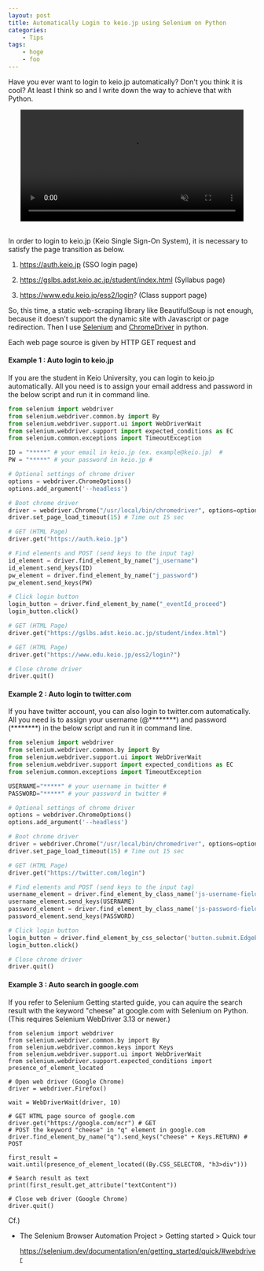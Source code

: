 ```yaml
---
layout: post
title: Automatically Login to keio.jp using Selenium on Python
categories:
    - Tips
tags:
    - hoge
    - foo
---
```


Have you ever want to login to keio.jp automatically? Don't you think it is cool? At least I think so and I write down the way to achieve that with Python.

<div style="text-align:center">
  <video style="width: 90%;" controls autoplay loop muted>
    <source src="{{ "/assets/video/keio_login.mp4" | relative_url }}" type="video/mp4">
    <p>Your browser does not support the video tag.</p>
  </video>
</div>

<br>

In order to login to keio.jp (Keio Single Sign-On System), it is necessary to satisfy the page transition as below. 

1. https://auth.keio.jp (SSO login page)

2. https://gslbs.adst.keio.ac.jp/student/index.html (Syllabus page)

3. https://www.edu.keio.jp/ess2/login? (Class support page)

So, this time, a static web-scraping library like BeautifulSoup is not enough, because it doesn't support the dynamic site with Javascript or page redirection. Then I use [Selenium](https://selenium.dev/documentation/en/) and [ChromeDriver](http://chromedriver.chromium.org/getting-started) in python.

Each web page source is given by HTTP GET request and  




#### Example 1 : Auto login to keio.jp

If you are the student in Keio University, you can login to keio.jp automatically. All you need is to assign your email address and password in the below script and run it in command line.

```python
from selenium import webdriver
from selenium.webdriver.common.by import By
from selenium.webdriver.support.ui import WebDriverWait
from selenium.webdriver.support import expected_conditions as EC
from selenium.common.exceptions import TimeoutException

ID = "*****" # your email in keio.jp (ex. example@keio.jp)  #
PW = "*****" # your password in keio.jp #

# Optional settings of chrome driver
options = webdriver.ChromeOptions()
options.add_argument('--headless')

# Boot chrome driver
driver = webdriver.Chrome("/usr/local/bin/chromedriver", options=options)
driver.set_page_load_timeout(15) # Time out 15 sec

# GET (HTML Page)
driver.get("https://auth.keio.jp")

# Find elements and POST (send keys to the input tag)
id_element = driver.find_element_by_name("j_username")
id_element.send_keys(ID)
pw_element = driver.find_element_by_name("j_password")
pw_element.send_keys(PW)

# Click login button
login_button = driver.find_element_by_name("_eventId_proceed")
login_button.click()

# GET (HTML Page)
driver.get("https://gslbs.adst.keio.ac.jp/student/index.html")

# GET (HTML Page)
driver.get("https://www.edu.keio.jp/ess2/login?")

# Close chrome driver
driver.quit()
```





#### Example 2 : Auto login to twitter.com

If you have twitter account, you can also login to twitter.com automatically. All you need is to assign your username (@\*\*\*\*\*\*\*\*) and password (\*\*\*\*\*\*\*\*) in the below script and run it in command line.


```python
from selenium import webdriver
from selenium.webdriver.common.by import By
from selenium.webdriver.support.ui import WebDriverWait
from selenium.webdriver.support import expected_conditions as EC
from selenium.common.exceptions import TimeoutException

USERNAME="*****" # your username in twitter #
PASSWORD="*****" # your password in twitter #

# Optional settings of chrome driver
options = webdriver.ChromeOptions()
options.add_argument('--headless')

# Boot chrome driver
driver = webdriver.Chrome("/usr/local/bin/chromedriver", options=options)
driver.set_page_load_timeout(15) # Time out 15 sec

# GET (HTML Page)
driver.get("https://twitter.com/login")

# Find elements and POST (send keys to the input tag)
username_element = driver.find_element_by_class_name('js-username-field')
username_element.send_keys(USERNAME)
password_element = driver.find_element_by_class_name('js-password-field')
password_element.send_keys(PASSWORD)

# Click login button
login_button = driver.find_element_by_css_selector('button.submit.EdgeButton.EdgeButton--primary.EdgeButtom--medium')
login_button.click()

# Close chrome driver
driver.quit()
```





#### Example 3 : Auto search in google.com

If you refer to Selenium Getting started guide, you can aquire the search result with the keyword "cheese" at google.com with Selenium on Python. (This requires Selenium WebDriver 3.13 or newer.)

```
from selenium import webdriver
from selenium.webdriver.common.by import By
from selenium.webdriver.common.keys import Keys
from selenium.webdriver.support.ui import WebDriverWait
from selenium.webdriver.support.expected_conditions import presence_of_element_located

# Open web driver (Google Chrome)
driver = webdriver.Firefox()

wait = WebDriverWait(driver, 10) 

# GET HTML page source of google.com
driver.get("https://google.com/ncr") # GET 
# POST the keyword "cheese" in "q" element in google.com
driver.find_element_by_name("q").send_keys("cheese" + Keys.RETURN) # POST 

first_result = wait.until(presence_of_element_located((By.CSS_SELECTOR, "h3>div")))

# Search result as text
print(first_result.get_attribute("textContent"))

# Close web driver (Google Chrome)
driver.quit()
```



Cf.)

- The Selenium Browser Automation Project > Getting started > Quick tour

  https://selenium.dev/documentation/en/getting_started/quick/#webdriver



